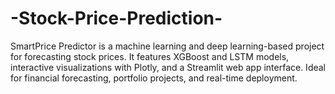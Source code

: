 # -Stock-Price-Prediction-
SmartPrice Predictor is a machine learning and deep learning-based project for forecasting stock prices. It features XGBoost and LSTM models, interactive visualizations with Plotly, and a Streamlit web app interface. Ideal for financial forecasting, portfolio projects, and real-time deployment.   
